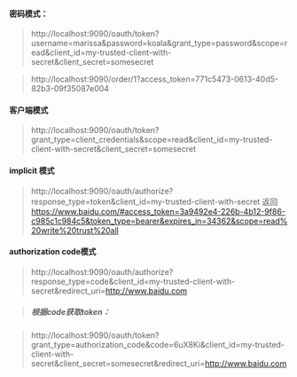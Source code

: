 #### 密码模式：

> http://localhost:9090/oauth/token?username=marissa&password=koala&grant_type=password&scope=read&client_id=my-trusted-client-with-secret&client_secret=somesecret

> http://localhost:9090/order/1?access_token=771c5473-0613-40d5-82b3-09f35087e004

#### 客户端模式
> http://localhost:9090/oauth/token?grant_type=client_credentials&scope=read&client_id=my-trusted-client-with-secret&client_secret=somesecret

#### implicit 模式
> http://localhost:9090/oauth/authorize?response_type=token&client_id=my-trusted-client-with-secret
> 返回 https://www.baidu.com/#access_token=3a9492e4-226b-4b12-9f86-c985c1c984c5&token_type=bearer&expires_in=34362&scope=read%20write%20trust%20all


#### authorization code模式
> http://localhost:9090/oauth/authorize?response_type=code&client_id=my-trusted-client-with-secret&redirect_uri=http://www.baidu.com

> ##### 根据code获取token：

> http://localhost:9090/oauth/token?grant_type=authorization_code&code=6uX8Ki&client_id=my-trusted-client-with-secret&client_secret=somesecret&redirect_uri=http://www.baidu.com

